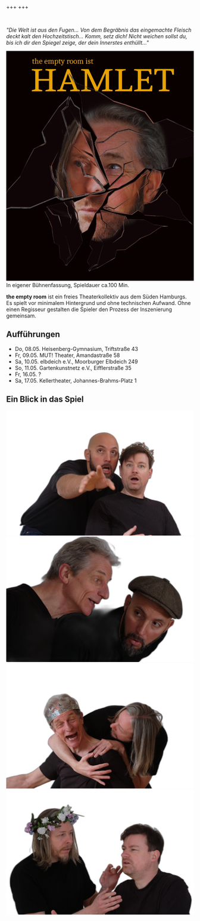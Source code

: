 +++
+++

</br>

*"Die Welt ist aus den Fugen... Von dem Begräbnis das eingemachte Fleisch deckt kalt den Hochzeitstisch... Komm, setz dich! Nicht weichen sollst du, bis ich dir den Spiegel zeige, der dein Innerstes enthüllt..."*

![title](plakat_v3_ohneText.webp)
In eigener Bühnenfassung, Spieldauer ca.100 Min.

**the empty room** ist ein freies Theaterkollektiv aus dem Süden Hamburgs. Es spielt vor minimalem Hintergrund und ohne technischen Aufwand. Ohne einen Regisseur gestalten die Spieler den Prozess der Inszenierung gemeinsam.

## Aufführungen
- Do, 08.05. Heisenberg-Gymnasium, Triftstraße 43
- Fr, 09.05. MUT! Theater, Amandastraße 58
- Sa, 10.05. elbdeich e.V., Moorburger Elbdeich 249
- So, 11.05. Gartenkunstnetz e.V., Eifflerstraße 35
- Fr, 16.05. ?
- Sa, 17.05. Kellertheater, Johannes-Brahms-Platz 1

## Ein Blick in das Spiel
![](schaue.webp)
![](hoere.webp)
![](beichte.webp)
![](abblitz.webp)
